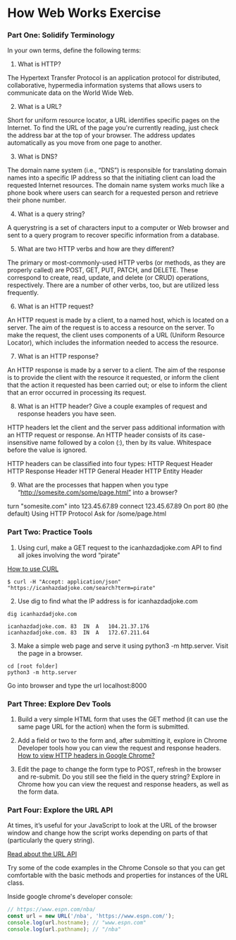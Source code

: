 # How Web Works Exercise

### Part One: Solidify Terminology
In your own terms, define the following terms:

1. What is HTTP?

The Hypertext Transfer Protocol is an application protocol for distributed, collaborative, hypermedia information systems that allows users to communicate data on the World Wide Web.

2. What is a URL?

Short for uniform resource locator, a URL identifies specific pages on the Internet. To find the URL of the page you're currently reading, just check the address bar at the top of your browser. The address updates automatically as you move from one page to another.

3. What is DNS?

The domain name system (i.e., “DNS”) is responsible for translating domain names into a specific IP address so that the initiating client can load the requested Internet resources. The domain name system works much like a phone book where users can search for a requested person and retrieve their phone number.

4. What is a query string?

A querystring is a set of characters input to a computer or Web browser and sent to a query program to recover specific information from a database.

5. What are two HTTP verbs and how are they different?

The primary or most-commonly-used HTTP verbs (or methods, as they are properly called) are POST, GET, PUT, PATCH, and DELETE. These correspond to create, read, update, and delete (or CRUD) operations, respectively. There are a number of other verbs, too, but are utilized less frequently.

6. What is an HTTP request?

An HTTP request is made by a client, to a named host, which is located on a server. The aim of the request is to access a resource on the server. To make the request, the client uses components of a URL (Uniform Resource Locator), which includes the information needed to access the resource.

7. What is an HTTP response?

An HTTP response is made by a server to a client. The aim of the response is to provide the client with the resource it requested, or inform the client that the action it requested has been carried out; or else to inform the client that an error occurred in processing its request.

8. What is an HTTP header? Give a couple examples of request and response headers you have seen.

HTTP headers let the client and the server pass additional information with an HTTP request or response. An HTTP header consists of its case-insensitive name followed by a colon (:), then by its value. Whitespace before the value is ignored.

HTTP headers can be classified into four types:
  HTTP Request Header
  HTTP Response Header
  HTTP General Header
  HTTP Entity Header

9. What are the processes that happen when you type “http://somesite.com/some/page.html” into a browser?

  turn "somesite.com" into 123.45.67.89
  connect 123.45.67.89
  On port 80 (the default)
  Using HTTP Protocol
  Ask for /some/page.html 

### Part Two: Practice Tools
1. Using curl, make a GET request to the icanhazdadjoke.com API to find all jokes involving the word “pirate”

[How to use CURL](https://flaviocopes.com/http-curl/)
```console
$ curl -H "Accept: application/json" "https://icanhazdadjoke.com/search?term=pirate"
```

2. Use dig to find what the IP address is for icanhazdadjoke.com

```console 
dig icanhazdadjoke.com

icanhazdadjoke.com.	83	IN	A	104.21.37.176
icanhazdadjoke.com.	83	IN	A	172.67.211.64
```

3. Make a simple web page and serve it using python3 -m http.server. Visit the page in a browser.

```console
cd [root folder]
python3 -m http.server
```
Go into browser and type the url localhost:8000

### Part Three: Explore Dev Tools
1. Build a very simple HTML form that uses the GET method (it can use the same page URL for the action) when the form is submitted.

2. Add a field or two to the form and, after submitting it, explore in Chrome Developer tools how you can view the request and response headers.
[How to view HTTP headers in Google Chrome?](https://mkyong.com/computer-tips/how-to-view-http-headers-in-google-chrome/)

3. Edit the page to change the form type to POST, refresh in the browser and re-submit. Do you still see the field in the query string? Explore in Chrome how you can view the request and response headers, as well as the form data.

### Part Four: Explore the URL API

At times, it’s useful for your JavaScript to look at the URL of the browser window and change how the script works depending on parts of that (particularly the query string).

[Read about the URL API](https://developer.mozilla.org/en-US/docs/Web/API/URL)

Try some of the code examples in the Chrome Console so that you can get comfortable with the basic methods and properties for instances of the URL class.

Inside google chrome's developer console:

```js
// https://www.espn.com/nba/
const url = new URL('/nba', 'https://www.espn.com/');
console.log(url.hostname); // "www.espn.com"
console.log(url.pathname); // "/nba"
```
